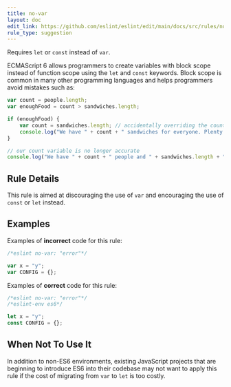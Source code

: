 ```yaml
---
title: no-var
layout: doc
edit_link: https://github.com/eslint/eslint/edit/main/docs/src/rules/no-var.md
rule_type: suggestion
---
```


<!--FIXABLE-->

Requires `let` or `const` instead of `var`.

ECMAScript 6 allows programmers to create variables with block scope instead of function scope using the `let`
and `const` keywords. Block scope is common in many other programming languages and helps programmers avoid mistakes
such as:

```js
var count = people.length;
var enoughFood = count > sandwiches.length;

if (enoughFood) {
    var count = sandwiches.length; // accidentally overriding the count variable
    console.log("We have " + count + " sandwiches for everyone. Plenty for all!");
}

// our count variable is no longer accurate
console.log("We have " + count + " people and " + sandwiches.length + " sandwiches!");
```

## Rule Details

This rule is aimed at discouraging the use of `var` and encouraging the use of `const` or `let` instead.

## Examples

Examples of **incorrect** code for this rule:

```js
/*eslint no-var: "error"*/

var x = "y";
var CONFIG = {};
```

Examples of **correct** code for this rule:

```js
/*eslint no-var: "error"*/
/*eslint-env es6*/

let x = "y";
const CONFIG = {};
```

## When Not To Use It

In addition to non-ES6 environments, existing JavaScript projects that are beginning to introduce ES6 into their
codebase may not want to apply this rule if the cost of migrating from `var` to `let` is too costly.
